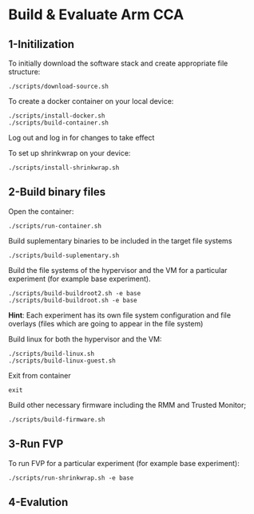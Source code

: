 # Build & Evaluate Arm CCA 

## 1-Initilization
To initially download the software stack and create appropriate file structure:

```
./scripts/download-source.sh
```

To create a docker container on your local device:

```
./scripts/install-docker.sh
./scripts/build-container.sh
```

Log out and log in for changes to take effect

To set up shrinkwrap on your device:
```
./scripts/install-shrinkwrap.sh
```

## 2-Build binary files
Open the container:

```
./scripts/run-container.sh
```

Build suplementary binaries to be included in the target file systems
```
./scripts/build-suplementary.sh
```

Build the file systems of the hypervisor and the VM for a particular experiment (for example base experiment). 
```
./scripts/build-buildroot2.sh -e base
./scripts/build-buildroot.sh -e base
```
**Hint**: Each experiment has its own file system configuration and file overlays (files which are going to appear in the file system)


Build linux for both the hypervisor and the VM:
```
./scripts/build-linux.sh
./scripts/build-linux-guest.sh
```

Exit from container
```
exit
```

Build other necessary firmware including the RMM and Trusted Monitor;
```
./scripts/build-firmware.sh
```

## 3-Run FVP
To run FVP for a particular experiment (for example base experiment):
```
./scripts/run-shrinkwrap.sh -e base
```
## 4-Evalution

